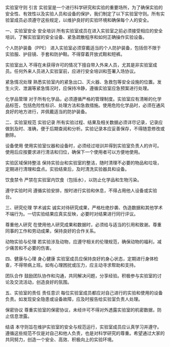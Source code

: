 实验室守则
引言
实验室是一个进行科学研究和实验的重要场所，为了确保实验的安全性、有效性以及实验人员和设备的保护，我们制定了以下实验室守则。所有实验室成员必须遵守这些规定，以维护良好的实验环境和确保每个人的安全。

一、实验室安全
安全培训
所有实验室成员在进入实验室之前必须接受相应的安全培训，了解实验室的安全设备、紧急疏散程序和如何正确操作实验设备。

个人防护装备（PPE）
进入实验室必须穿戴适当的个人防护装备，包括但不限于实验服、护目镜、手套和防护鞋。不得穿着开放式鞋和短裤。

实验室出入
不得在未获得许可的情况下擅自带入外来人员，尤其是非实验室成员。任何外来人员进入实验室前，应进行安全培训和签署入场协议。

紧急情况处理
熟悉实验室内的紧急出口、灭火器、急救包等安全设施的位置。发生火灾、泄漏等紧急情况时，应保持冷静，遵循实验室应急预案进行处理。

化学品管理
对于所有化学品，必须遵循严格的管理制度。实验室应有清晰的化学品标签，包括危险性标识、处理方法和急救措施。使用危险化学品时，必须在通风良好的地方进行，并佩戴适当的防护装备。

二、实验室规范
实验记录
所有实验过程、结果及相关数据必须详尽记录，记录应做到及时、准确，便于后期查阅和分析。实验记录本应妥善保存，不得随意修改或删除。

设备使用
使用实验室仪器和设备时，必须经过培训并得到实验室负责人的许可。使用后应按要求进行清洁和归位，确保下一个使用者可以方便地使用。

实验区域保持整洁
保持实验台和实验室的整洁，随时清理不必要的物品和垃圾，定期进行清理和盘点。实验结束后，及时清洗实验器具和设备。

饮食禁令
严禁在实验室内饮食（包括水），以防止化学品和生物污染。

遵守实验时间
遵循实验安排，按时进行实验和休息，不得占用他人设备或实验台。

三、研究伦理
学术诚实
诚实对待研究成果，严格杜绝抄袭、伪造数据和其他学术不端行为。一切实验结果应真实反映，必要时对结果进行同行评议。

尊重他人研究
在使用他人研究成果和数据时，必须给与适当的引用和致谢。尊重同事的工作和劳动成果，保持良好的合作关系。

动物实验与伦理
若实验涉及动物，应遵守相关的伦理规范，确保动物的福利，减少痛苦和不必要的伤害。

四、健康与心理
身心健康
实验室成员应保持良好的身心状态，定期进行身体检查，不得带病上班。如有心理困扰或压力，应主动寻求帮助和支持。

团队合作
鼓励团队协作和沟通，共同解决问题，分享经验。积极参与实验室的讨论及交流活动，创造良好的氛围。

五、实验室的责任
责任意识
每位实验室成员都应对自己进行的实验和使用的设备负责。如发现安全隐患或设备故障，应及时报告给实验室负责人处理。

保密协议
尊重实验室的保密协议，未经许可不得对外透露实验室的机密数据，防止信息泄露。

结语
本守则旨在维护实验室的安全与规范运行，实验室成员应认真学习并遵守。遵循这些规范不仅是对自己和他人负责，也是对科学研究的尊重。希望通过大家的共同努力，创造一个安全、高效、积极向上的实验环境。

